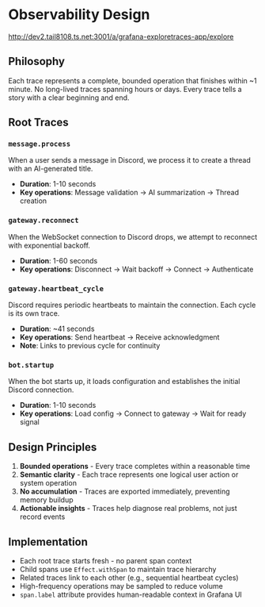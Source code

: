 # Observability Design

http://dev2.tail8108.ts.net:3001/a/grafana-exploretraces-app/explore

## Philosophy

Each trace represents a complete, bounded operation that finishes within ~1 minute. No long-lived traces spanning hours or days. Every trace tells a story with a clear beginning and end.

## Root Traces

### `message.process`
When a user sends a message in Discord, we process it to create a thread with an AI-generated title.
- **Duration**: 1-10 seconds
- **Key operations**: Message validation → AI summarization → Thread creation

### `gateway.reconnect` 
When the WebSocket connection to Discord drops, we attempt to reconnect with exponential backoff.
- **Duration**: 1-60 seconds  
- **Key operations**: Disconnect → Wait backoff → Connect → Authenticate

### `gateway.heartbeat_cycle`
Discord requires periodic heartbeats to maintain the connection. Each cycle is its own trace.
- **Duration**: ~41 seconds
- **Key operations**: Send heartbeat → Receive acknowledgment
- **Note**: Links to previous cycle for continuity

### `bot.startup`
When the bot starts up, it loads configuration and establishes the initial Discord connection.
- **Duration**: 1-10 seconds
- **Key operations**: Load config → Connect to gateway → Wait for ready signal

## Design Principles

1. **Bounded operations** - Every trace completes within a reasonable time
2. **Semantic clarity** - Each trace represents one logical user action or system operation  
3. **No accumulation** - Traces are exported immediately, preventing memory buildup
4. **Actionable insights** - Traces help diagnose real problems, not just record events

## Implementation

- Each root trace starts fresh - no parent span context
- Child spans use `Effect.withSpan` to maintain trace hierarchy
- Related traces link to each other (e.g., sequential heartbeat cycles)
- High-frequency operations may be sampled to reduce volume
- `span.label` attribute provides human-readable context in Grafana UI